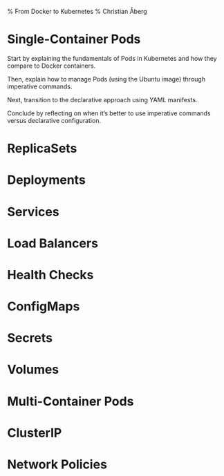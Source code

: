 % From Docker to Kubernetes
% Christian Åberg

# Single-Container Pods

Start by explaining the fundamentals of Pods in Kubernetes and how they compare to Docker containers.

Then, explain how to manage Pods (using the Ubuntu image) through imperative commands.

Next, transition to the declarative approach using YAML manifests.

Conclude by reflecting on when it’s better to use imperative commands versus declarative configuration.

# ReplicaSets

# Deployments

# Services

# Load Balancers

# Health Checks

# ConfigMaps

# Secrets

# Volumes

# Multi-Container Pods

# ClusterIP

# Network Policies

<!--

% From Docker to Kubernetes
% Christian Åberg

Create the chapter specified by the user.

Assume the user already has a good understanding of Docker and now wants to learn Kubernetes.

Assume the user is running Kubernetes locally (e.g., via MicroK8s or Minikube), and tailor all network-related explanations accordingly. Clearly highlight how the behavior differs from deployments on real cloud platforms.

Plan the subsections and subsubsections appropriately.

Maintain fluent, pedagogical language while avoiding excessive use of bullet points.

Prefer oversimplifications to overly detailed explanations.

 -->
